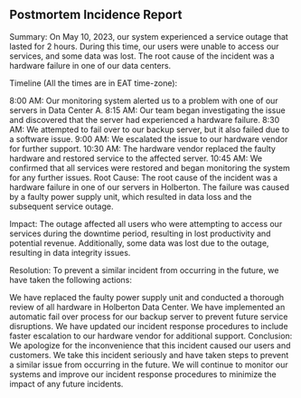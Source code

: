 ## Postmortem Incidence Report

Summary: On May 10, 2023, our system experienced a service outage that lasted for 2 hours. During this time, our users were unable to access our services, and some data was lost. The root cause of the incident was a hardware failure in one of our data centers.

Timeline (All the times are in EAT time-zone):

8:00 AM: Our monitoring system alerted us to a problem with one of our servers in Data Center A.
8:15 AM: Our team began investigating the issue and discovered that the server had experienced a hardware failure.
8:30 AM: We attempted to fail over to our backup server, but it also failed due to a software issue.
9:00 AM: We escalated the issue to our hardware vendor for further support.
10:30 AM: The hardware vendor replaced the faulty hardware and restored service to the affected server.
10:45 AM: We confirmed that all services were restored and began monitoring the system for any further issues.
Root Cause: The root cause of the incident was a hardware failure in one of our servers in Holberton. The failure was caused by a faulty power supply unit, which resulted in data loss and the subsequent service outage.

Impact: The outage affected all users who were attempting to access our services during the downtime period, resulting in lost productivity and potential revenue. Additionally, some data was lost due to the outage, resulting in data integrity issues.

Resolution: To prevent a similar incident from occurring in the future, we have taken the following actions:

We have replaced the faulty power supply unit and conducted a thorough review of all hardware in Holberton Data Center.
We have implemented an automatic fail over process for our backup server to prevent future service disruptions.
We have updated our incident response procedures to include faster escalation to our hardware vendor for additional support.
Conclusion: We apologize for the inconvenience that this incident caused our users and customers. We take this incident seriously and have taken steps to prevent a similar issue from occurring in the future. We will continue to monitor our systems and improve our incident response procedures to minimize the impact of any future incidents.
